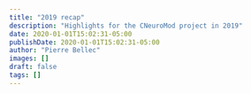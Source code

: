 ```yaml
---
title: "2019 recap"
description: "Highlights for the CNeuroMod project in 2019"
date: 2020-01-01T15:02:31-05:00
publishDate: 2020-01-01T15:02:31-05:00
author: "Pierre Bellec"
images: []
draft: false
tags: []
---
```

